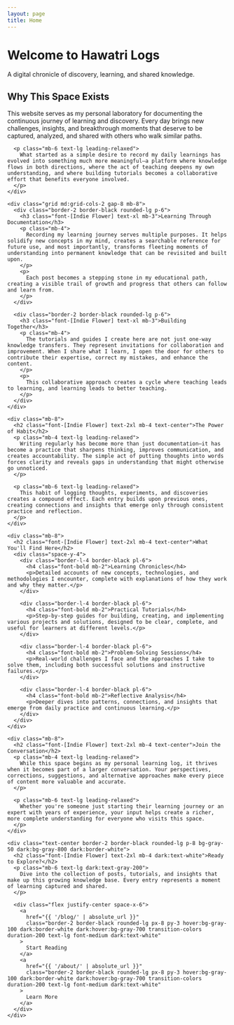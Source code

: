 ```yaml
---
layout: page
title: Home
---
```


<div class="text-center p-8">
  <h1 class="font-[Indie Flower] text-4xl mb-6">Welcome to Hawatri Logs</h1>
  <p class="text-xl mb-8">A digital chronicle of discovery, learning, and shared knowledge.</p>
  
  <div class="max-w-4xl mx-auto text-left">
    <div class="mb-8">
      <h2 class="font-[Indie Flower] text-2xl mb-4 text-center">Why This Space Exists</h2>
      <p class="mb-4 text-lg leading-relaxed">
        This website serves as my personal laboratory for documenting the continuous journey of learning and discovery. Every day brings new challenges, insights, and breakthrough moments that deserve to be captured, analyzed, and shared with others who walk similar paths.
      </p>
      
      <p class="mb-6 text-lg leading-relaxed">
        What started as a simple desire to record my daily learnings has evolved into something much more meaningful—a platform where knowledge flows in both directions, where the act of teaching deepens my own understanding, and where building tutorials becomes a collaborative effort that benefits everyone involved.
      </p>
    </div>
    
    <div class="grid md:grid-cols-2 gap-8 mb-8">
      <div class="border-2 border-black rounded-lg p-6">
        <h3 class="font-[Indie Flower] text-xl mb-3">Learning Through Documentation</h3>
        <p class="mb-4">
          Recording my learning journey serves multiple purposes. It helps solidify new concepts in my mind, creates a searchable reference for future use, and most importantly, transforms fleeting moments of understanding into permanent knowledge that can be revisited and built upon.
        </p>
        <p>
          Each post becomes a stepping stone in my educational path, creating a visible trail of growth and progress that others can follow and learn from.
        </p>
      </div>
      
      <div class="border-2 border-black rounded-lg p-6">
        <h3 class="font-[Indie Flower] text-xl mb-3">Building Together</h3>
        <p class="mb-4">
          The tutorials and guides I create here are not just one-way knowledge transfers. They represent invitations for collaboration and improvement. When I share what I learn, I open the door for others to contribute their expertise, correct my mistakes, and enhance the content.
        </p>
        <p>
          This collaborative approach creates a cycle where teaching leads to learning, and learning leads to better teaching.
        </p>
      </div>
    </div>
    
    <div class="mb-8">
      <h2 class="font-[Indie Flower] text-2xl mb-4 text-center">The Power of Habit</h2>
      <p class="mb-4 text-lg leading-relaxed">
        Writing regularly has become more than just documentation—it has become a practice that sharpens thinking, improves communication, and creates accountability. The simple act of putting thoughts into words forces clarity and reveals gaps in understanding that might otherwise go unnoticed.
      </p>
      
      <p class="mb-6 text-lg leading-relaxed">
        This habit of logging thoughts, experiments, and discoveries creates a compound effect. Each entry builds upon previous ones, creating connections and insights that emerge only through consistent practice and reflection.
      </p>
    </div>
    
    <div class="mb-8">
      <h2 class="font-[Indie Flower] text-2xl mb-4 text-center">What You'll Find Here</h2>
      <div class="space-y-4">
        <div class="border-l-4 border-black pl-6">
          <h4 class="font-bold mb-2">Learning Chronicles</h4>
          <p>Detailed accounts of new concepts, technologies, and methodologies I encounter, complete with explanations of how they work and why they matter.</p>
        </div>
        
        <div class="border-l-4 border-black pl-6">
          <h4 class="font-bold mb-2">Practical Tutorials</h4>
          <p>Step-by-step guides for building, creating, and implementing various projects and solutions, designed to be clear, complete, and useful for learners at different levels.</p>
        </div>
        
        <div class="border-l-4 border-black pl-6">
          <h4 class="font-bold mb-2">Problem-Solving Sessions</h4>
          <p>Real-world challenges I face and the approaches I take to solve them, including both successful solutions and instructive failures.</p>
        </div>
        
        <div class="border-l-4 border-black pl-6">
          <h4 class="font-bold mb-2">Reflective Analysis</h4>
          <p>Deeper dives into patterns, connections, and insights that emerge from daily practice and continuous learning.</p>
        </div>
      </div>
    </div>
    
    <div class="mb-8">
      <h2 class="font-[Indie Flower] text-2xl mb-4 text-center">Join the Conversation</h2>
      <p class="mb-4 text-lg leading-relaxed">
        While this space begins as my personal learning log, it thrives when it becomes part of a larger conversation. Your perspectives, corrections, suggestions, and alternative approaches make every piece of content more valuable and accurate.
      </p>
      
      <p class="mb-6 text-lg leading-relaxed">
        Whether you're someone just starting their learning journey or an expert with years of experience, your input helps create a richer, more complete understanding for everyone who visits this space.
      </p>
    </div>
    
    <div class="text-center border-2 border-black rounded-lg p-8 bg-gray-50 dark:bg-gray-800 dark:border-white">
      <h2 class="font-[Indie Flower] text-2xl mb-4 dark:text-white">Ready to Explore?</h2>
      <p class="mb-6 text-lg dark:text-gray-200">
        Dive into the collection of posts, tutorials, and insights that make up this growing knowledge base. Every entry represents a moment of learning captured and shared.
      </p>
      
      <div class="flex justify-center space-x-6">
        <a 
          href="{{ '/blog/' | absolute_url }}" 
          class="border-2 border-black rounded-lg px-8 py-3 hover:bg-gray-100 dark:border-white dark:hover:bg-gray-700 transition-colors duration-200 text-lg font-medium dark:text-white"
        >
          Start Reading
        </a>
        <a 
          href="{{ '/about/' | absolute_url }}" 
          class="border-2 border-black rounded-lg px-8 py-3 hover:bg-gray-100 dark:border-white dark:hover:bg-gray-700 transition-colors duration-200 text-lg font-medium dark:text-white"
        >
          Learn More
        </a>
      </div>
    </div>
  </div>
</div>